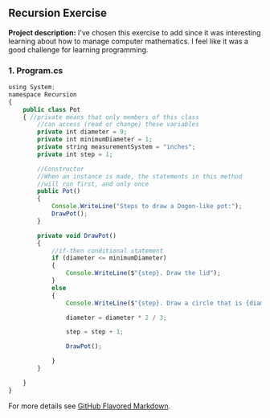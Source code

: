 ## Recursion Exercise

**Project description:** I've chosen this exercise to add since it was interesting learning about how to manage computer mathematics. I feel like it was a good challenge for learning programming. 

### 1. Program.cs 

```javascript
using System;
namespace Recursion
{
	public class Pot
    { //private means that only members of this class
        //can access (read or change) these variables
        private int diameter = 9;
        private int minimumDiameter = 1;
        private string measurementSystem = "inches";
        private int step = 1;

        //Constructor
        //When an instance is made, the statements in this method
        //will run first, and only once
        public Pot()
        {
            Console.WriteLine("Steps to draw a Dogon-like pot:");
            DrawPot();
        }

        private void DrawPot()
        {
            //if-then conditional statement
            if (diameter <= minimumDiameter)
            {
                Console.WriteLine($"{step}. Draw the lid");
            }
            else
            {
                Console.WriteLine($"{step}. Draw a circle that is {diameter} {measurementSystem} in size");

                diameter = diameter * 2 / 3;

                step = step + 1;

                DrawPot();

            }
        }

    }
}
```
For more details see [GitHub Flavored Markdown](https://guides.github.com/features/mastering-markdown/).
